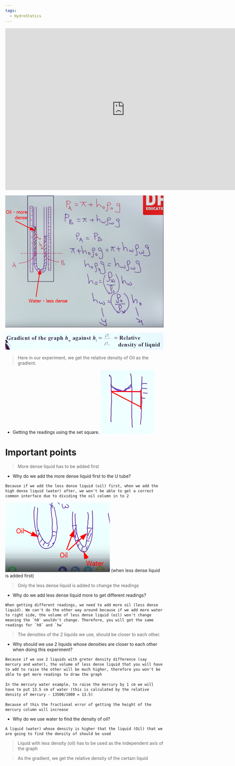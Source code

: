 ```yaml
---
tags:
  - HydroStatics
---
```

<iframe width="760" height="515" src="https://www.youtube.com/embed/0Pd5l97DM6I?si=8-s99ZQI3iWxVXRN" title="YouTube video player" frameborder="0" allow="accelerometer; autoplay; clipboard-write; encrypted-media; gyroscope; picture-in-picture; web-share" allowfullscreen></iframe>



![](../../assets/Images/Pasted%20image%2020230727224935.png)

![](../../assets/Images/Pasted%20image%2020230728162738.png)
> Here in our experiment, we get the relative density of Oil as the gradient. 

- Getting the readings using the set square.
![](../../assets/Images/Pasted%20image%2020230728162609.png)

# Important points

> More dense liquid has to be added first

- Why do we add the more dense liquid first to the U tube?

```
Because if we add the less dense liquid (oil) first, when we add the high dense liquid (water) after, we won't be able to get a correct common interface due to dividing the oil column in to 2 
```


![](../../assets/Images/Pasted%20image%2020230727225813.png)
(when less dense liquid is added first)

> Only the less dense liquid is added to change the readings
- Why do we add less dense liquid more to get different readings?

```
When getting different readings, we need to add more oil (less dense liquid). We can't do the other way around because if we add more water to right side, the volume of less dense liquid (oil) won't change meaning the `h0` wouldn't change. Therefore, you will get the same readings for `h0` and `hw`
```

> The densities of the 2 liquids we use, should be closer to each other. 
- Why should we use 2 liquids whose densities are closer to each other when doing this experiment?

```
Because if we use 2 liquids with greter density difference (say mercury and water), the volume of less dense liquid that you will have to add to raise the other will be much higher, therefore you won't be able to get more readings to draw the graph

In the mercury water example, to raise the mercury by 1 cm we will have to put 13.5 cm of water (this is calculated by the relative density of mercury - 13500/1000 = 13.5)

Because of this the fractional error of getting the height of the mercury column will increase
```

- Why do we use water to find the density of oil?

```
A liquid (water) whose density is higher that the liquid (Oil) that we are going to find the density of should be used
```

> Liquid with less density (oil) has to be used as the independent axis of the graph 

> As the gradient, we get the relative density of the certain liquid
